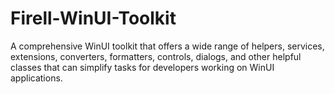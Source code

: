 # Firell-WinUI-Toolkit
A comprehensive WinUI toolkit that offers a wide range of helpers, services, extensions, converters, formatters, controls, dialogs, and other helpful classes that can simplify tasks for developers working on WinUI applications.

